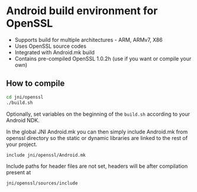 # Android build environment for OpenSSL

* Supports build for multiple architectures - ARM, ARMv7, X86
* Uses OpenSSL source codes
* Integrated with Android.mk build
* Contains pre-compiled OpenSSL 1.0.2h (use if you want or compile your own)

## How to compile

```bash
cd jni/openssl
./build.sh
```

Optionally, set variables on the beginning of the `build.sh` according to your Android NDK.

In the global JNI Android.mk you can then simply include Android.mk from openssl directory so the
static or dynamic libraries are linked to the rest of your project.

```
include jni/openssl/Android.mk
```

Include paths for header files are not set, headers will be after compilation present at

```
jni/openssl/sources/include
```


